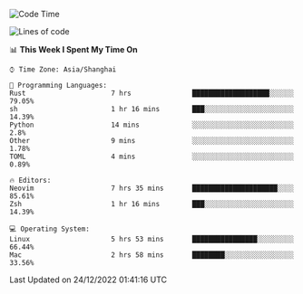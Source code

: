 <!--START_SECTION:waka-->
![Code Time](http://img.shields.io/badge/Code%20Time-1%2C075%20hrs%206%20mins-blue)

![Lines of code](https://img.shields.io/badge/From%20Hello%20World%20I%27ve%20Written-24%20Thousand%20lines%20of%20code-blue)

📊 **This Week I Spent My Time On** 

```text
⌚︎ Time Zone: Asia/Shanghai

💬 Programming Languages: 
Rust                     7 hrs               ███████████████████░░░░░░   79.05% 
sh                       1 hr 16 mins        ███░░░░░░░░░░░░░░░░░░░░░░   14.39% 
Python                   14 mins             ░░░░░░░░░░░░░░░░░░░░░░░░░   2.8% 
Other                    9 mins              ░░░░░░░░░░░░░░░░░░░░░░░░░   1.78% 
TOML                     4 mins              ░░░░░░░░░░░░░░░░░░░░░░░░░   0.89%

🔥 Editors: 
Neovim                   7 hrs 35 mins       █████████████████████░░░░   85.61% 
Zsh                      1 hr 16 mins        ███░░░░░░░░░░░░░░░░░░░░░░   14.39%

💻 Operating System: 
Linux                    5 hrs 53 mins       ████████████████░░░░░░░░░   66.44% 
Mac                      2 hrs 58 mins       ████████░░░░░░░░░░░░░░░░░   33.56%

```


 Last Updated on 24/12/2022 01:41:16 UTC
<!--END_SECTION:waka-->

